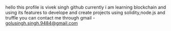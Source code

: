 hello 
this profile is vivek singh github
currently i am learning blockchain and using its features to develope and create projects using solidity,node.js and truffle
you can contact me through gmail - golusingh.singh.9484@gmail.com


<!---
i-viveksingh/i-viveksingh is a ✨ special ✨ repository because its `README.md` (this file) appears on your GitHub profile.
You can click the Preview link to take a look at your changes.
--->
